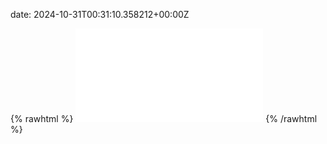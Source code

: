 date: 2024-10-31T00:31:10.358212+00:00Z


{% rawhtml %}
<embed src="./test.com-http.html" type="text/html">
{% /rawhtml %}